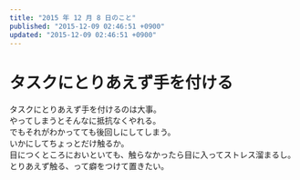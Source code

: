```yaml
---
title: "2015 年 12 月 8 日のこと"
published: "2015-12-09 02:46:51 +0900"
updated: "2015-12-09 02:46:51 +0900"
---
```


# タスクにとりあえず手を付ける

タスクにとりあえず手を付けるのは大事。  
やってしまうとそんなに抵抗なくやれる。  
でもそれがわかってても後回しにしてしまう。  
いかにしてちょっとだけ触るか。  
目につくところにおいといても、触らなかったら目に入ってストレス溜まるし。  
とりあえず触る、って癖をつけて置きたい。
